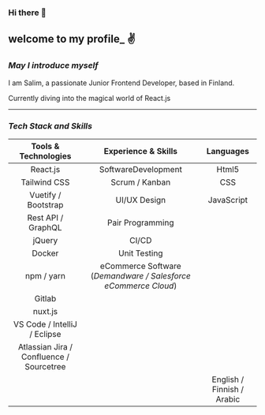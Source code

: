 ### Hi there 👋
##  welcome to my profile_  &#9996; 

### _May I introduce myself_


I am Salim, a passionate Junior Frontend Developer, based in Finland. 

Currently diving into the magical world of React.js

---


### _Tech Stack and Skills_

| Tools & Technologies        | Experience & Skills           | Languages      |
| :-------------: |:-------------:| :---------:|
| React.js  | SoftwareDevelopment  | Html5 |
| Tailwind CSS      | Scrum / Kanban      |   CSS|
| Vuetify / Bootstrap | UI/UX Design      |    JavaScript |
| Rest API / GraphQL | Pair Programming      |   |
| jQuery | CI/CD      |   |
| Docker | Unit Testing      |   |
| npm / yarn | eCommerce Software  (_Demandware / Salesforce eCommerce Cloud_)  |   |
| Gitlab |   |   |
| nuxt.js |    |   |
|VS Code / IntelliJ / Eclipse |    |   |
| Atlassian Jira / Confluence / Sourcetree |    |   |
| |    | English / Finnish / Arabic    |

<!--
**slmgnm/slmgnm** is a ✨ _special_ ✨ repository because its `README.md` (this file) appears on your GitHub profile.

Here are some ideas to get you started:

- 🔭 I’m currently working on ...
- 🌱 I’m currently learning ...
- 👯 I’m looking to collaborate on ...
- 🤔 I’m looking for help with ...
- 💬 Ask me about ...
- 📫 How to reach me: ...
- 😄 Pronouns: ...
- ⚡ Fun fact: ...
-->
